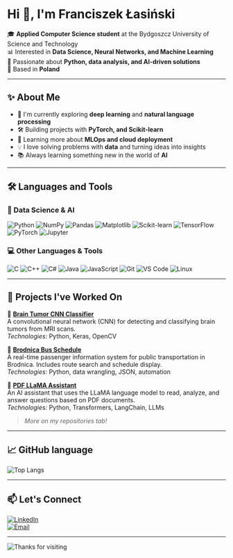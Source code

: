 # Hi 👋, I'm Franciszek Łasiński

🎓 **Applied Computer Science student** at the Bydgoszcz University of Science and Technology  
📊 Interested in **Data Science, Neural Networks, and Machine Learning**  
🔬 Passionate about **Python, data analysis, and AI-driven solutions**  
📍 Based in **Poland**  

---

## ✨ About Me

- 🧠 I'm currently exploring **deep learning** and **natural language processing**
- 🛠️ Building projects with **PyTorch, and Scikit-learn**
- 🌱 Learning more about **MLOps and cloud deployment**
- 💡 I love solving problems with **data** and turning ideas into insights
- 📚 Always learning something new in the world of **AI**

---

## 🛠️ Languages and Tools

### 🧪 Data Science & AI
![Python](https://img.shields.io/badge/-Python-3776AB?style=flat-square&logo=python&logoColor=white)
![NumPy](https://img.shields.io/badge/-NumPy-013243?style=flat-square&logo=numpy)
![Pandas](https://img.shields.io/badge/-Pandas-150458?style=flat-square&logo=pandas)
![Matplotlib](https://img.shields.io/badge/-Matplotlib-11557c?style=flat-square&logo=matplotlib)
![Scikit-learn](https://img.shields.io/badge/-Scikit--learn-F7931E?style=flat-square&logo=scikitlearn)
![TensorFlow](https://img.shields.io/badge/-TensorFlow-FF6F00?style=flat-square&logo=tensorflow)
![PyTorch](https://img.shields.io/badge/-PyTorch-EE4C2C?style=flat-square&logo=pytorch)
![Jupyter](https://img.shields.io/badge/-Jupyter-F37626?style=flat-square&logo=jupyter)

### 💻 Other Languages & Tools
![C](https://img.shields.io/badge/-C-A8B9CC?style=flat-square&logo=c)
![C++](https://img.shields.io/badge/-C++-00599C?style=flat-square&logo=cplusplus)
![C#](https://img.shields.io/badge/-C%23-239120?style=flat-square&logo=csharp)
![Java](https://img.shields.io/badge/-Java-007396?style=flat-square&logo=java)
![JavaScript](https://img.shields.io/badge/-JavaScript-F7DF1E?style=flat-square&logo=javascript&logoColor=black)
![Git](https://img.shields.io/badge/-Git-F05032?style=flat-square&logo=git)
![VS Code](https://img.shields.io/badge/-VSCode-007ACC?style=flat-square&logo=visual-studio-code)
![Linux](https://img.shields.io/badge/-Linux-FCC624?style=flat-square&logo=linux&logoColor=black)

---

## 🚀 Projects I've Worked On

🔹 [**Brain Tumor CNN Classifier**](https://github.com/franeklasinski/brain-tumor-cnn-classifier)  
A convolutional neural network (CNN) for detecting and classifying brain tumors from MRI scans.  
*Technologies:* Python, Keras, OpenCV

🔹 [**Brodnica Bus Schedule**](https://github.com/franeklasinski/brodnica-bus-schedule)  
A real-time passenger information system for public transportation in Brodnica. Includes route search and schedule display.  
*Technologies:* Python, data wrangling, JSON, automation

🔹 [**PDF LLaMA Assistant**](https://github.com/franeklasinski/PDF-LLaMA-Assistant)  
An AI assistant that uses the LLaMA language model to read, analyze, and answer questions based on PDF documents.  
*Technologies:* Python, Transformers, LangChain, LLMs


> *More on my repositories tab!*

---

## 📈 GitHub language

![Top Langs](https://github-readme-stats.vercel.app/api/top-langs/?username=franeklasinski&layout=compact&theme=tokyonight)


---

## 📫 Let's Connect

[![LinkedIn](https://img.shields.io/badge/-LinkedIn-0A66C2?style=flat-square&logo=linkedin&logoColor=white)](https://www.linkedin.com/in/franciszek-lasinski/)  
[![Email](https://img.shields.io/badge/-Email-D14836?style=flat-square&logo=gmail&logoColor=white)](mailto:fralas000@pbs.edu.pl)

---

![Thanks for visiting](https://visitcount.itsvg.in/api?id=franeklasinski&label=Profile%20Views&color=6&icon=5&pretty=true)



